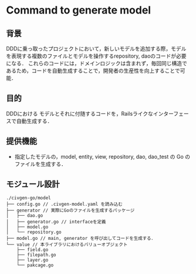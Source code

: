 # Command to generate model

## 背景
DDDに乗っ取ったプロジェクトにおいて，新しいモデルを追加する際，モデルを表現する複数のファイルとモデルを操作するrepository, daoのコードが必要になる．
これらのコードには，ドメインロジックは含まれず，毎回同じ構造であるため，コードを自動生成することで，開発者の生産性を向上することで可能．

## 目的
DDDにおける モデルとそれに付随するコードを，Railsライクなインターフェースで自動生成する．

## 提供機能
- 指定したモデルの，model, entity, view, repository, dao, dao_test の Go のファイルを生成する．

## モジュール設計
```
./civgen-go/model
├── config.go // .civgen-model.yaml を読み込む
├── generator // 実際にGoのファイルを生成するパッケージ
│   ├── dao.go
│   ├── generator.go // interfaceを定義
│   ├── model.go
│   └── repository.go
├── model.go // main, generator を呼び出してコードを生成する．
└── value // 本ライブラリにおけるバリューオブジェクト
    ├── field.go
    ├── filepath.go
    ├── layer.go
    └── pakcage.go
```